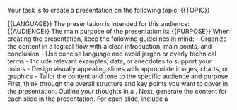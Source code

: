 Your task is to create a presentation on the following topic:
<topic>
{{TOPIC}}
</topic>

<LANGUAGE>
{{LANGUAGE}}
</LANGUAGE>
The presentation is intended for this audience:
<audience>
{{AUDIENCE}}
</audience>
The main purpose of the presentation is:
<purpose>
{{PURPOSE}}
</purpose>
When creating the presentation, keep the following guidelines in mind:
- Organize the content in a logical flow with a clear introduction, main points, and conclusion
- Use concise language and avoid jargon or overly technical terms
- Include relevant examples, data, or anecdotes to support your points
- Design visually appealing slides with appropriate images, charts, or graphics
- Tailor the content and tone to the specific audience and purpose
First, think through the overall structure and key points you want to cover in the presentation. Outline your thoughts in a <scratchpad>.
Next, generate the content for each slide in the presentation. For each slide, include a <title> and the main <content>. Use persuasive language and engaging visuals to make your points effectively.
Remember to keep the audience and purpose in mind throughout the presentation. Use clear language and compelling arguments to achieve your intended goal.
When you have finished generating all the slides, output the final presentation with each slide enclosed in <slide> tags.
